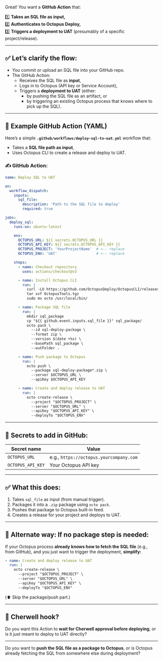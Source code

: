 Great! You want a **GitHub Action** that:

1️⃣ **Takes an SQL file as input,**  
2️⃣ **Authenticates to Octopus Deploy,**  
3️⃣ **Triggers a deployment to UAT** (presumably of a specific project/release).

---

## ✅ Let’s clarify the **flow:**

- You commit or upload an SQL file into your GitHub repo.
- The GitHub Action:
    - Receives the SQL file as **input**,
    - Logs in to Octopus (API key or Service Account),
    - Triggers a **deployment to UAT** (either:
        - by pushing the SQL file as an artifact, or
        - by triggering an existing Octopus process that knows where to pick up the SQL).

---

## 🚀 **Example GitHub Action (YAML)**

Here’s a simple **`.github/workflows/deploy-sql-to-uat.yml`** workflow that:

- Takes a **SQL file path as input**,
- Uses Octopus CLI to create a release and deploy to UAT.

### ✍️ **GitHub Action:**

```yaml
name: Deploy SQL to UAT

on:
  workflow_dispatch:
    inputs:
      sql_file:
        description: 'Path to the SQL file to deploy'
        required: true

jobs:
  deploy_sql:
    runs-on: ubuntu-latest

    env:
      OCTOPUS_URL: ${{ secrets.OCTOPUS_URL }}
      OCTOPUS_API_KEY: ${{ secrets.OCTOPUS_API_KEY }}
      OCTOPUS_PROJECT: 'YourProjectName'  # <-- replace
      OCTOPUS_ENV: 'UAT'                  # <-- replace

    steps:
      - name: Checkout repository
        uses: actions/checkout@v3

      - name: Install Octopus CLI
        run: |
          curl -LO https://github.com/OctopusDeploy/OctopusCLI/releases/latest/download/OctopusTools.tgz
          tar xvf OctopusTools.tgz
          sudo mv octo /usr/local/bin/

      - name: Package SQL file
        run: |
          mkdir sql_package
          cp "${{ github.event.inputs.sql_file }}" sql_package/
          octo pack \
            --id sql-deploy-package \
            --format zip \
            --version $(date +%s) \
            --basePath sql_package \
            --outFolder .

      - name: Push package to Octopus
        run: |
          octo push \
            --package sql-deploy-package*.zip \
            --server $OCTOPUS_URL \
            --apiKey $OCTOPUS_API_KEY

      - name: Create and deploy release to UAT
        run: |
          octo create-release \
            --project "$OCTOPUS_PROJECT" \
            --server "$OCTOPUS_URL" \
            --apiKey "$OCTOPUS_API_KEY" \
            --deployTo "$OCTOPUS_ENV"
```

---

## 🔐 **Secrets to add in GitHub:**

| Secret name          | Value                                          |
|----------------------|------------------------------------------------|
| `OCTOPUS_URL`        | e.g., `https://octopus.yourcompany.com`       |
| `OCTOPUS_API_KEY`    | Your Octopus API key                          |

---

## ✅ **What this does:**

1. Takes `sql_file` as input (from manual trigger).
2. Packages it into a `.zip` package using `octo pack`.
3. Pushes that package to Octopus built-in feed.
4. Creates a release for your project and deploys to UAT.

---

## 🔄 **Alternate way: If no package step is needed:**

If your Octopus process **already knows how to fetch the SQL file** (e.g., from GitHub), and you just want to trigger the deployment, **simplify:**

```yaml
- name: Create and deploy release to UAT
  run: |
    octo create-release \
      --project "$OCTOPUS_PROJECT" \
      --server "$OCTOPUS_URL" \
      --apiKey "$OCTOPUS_API_KEY" \
      --deployTo "$OCTOPUS_ENV"
```

(⬆️ Skip the package/push part.)

---

## 🔄 **Cherwell hook?**

Do you want this Action to **wait for Cherwell approval before deploying**, or is it just meant to deploy to UAT directly?

---

Do you want to **push the SQL file as a package to Octopus**, or is Octopus already fetching the SQL from somewhere else during deployment?
